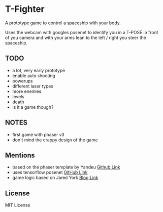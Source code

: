 # T-Fighter

A prototype game to control a spaceship with your body.

Uses the webcam with googles posenet to identify you in a T-POSE
in front of you camera and with your arms lean to the left / right
you steer the spaceship.


## TODO

  * a lot, very early prototype
  * enable auto shooting
  * powerups
  * different laser types
  * more enemies
  * levels
  * death
  * is it a game though?

## NOTES

  * first game with phaser v3
  * don't mind the crappy design of the game

## Mentions

  * based on the phaser template by Yandeu [Github Link](https://github.com/yandeu/phaser-project-template)
  * uses tensorflow posenet [GitHub Link](https://github.com/tensorflow/tfjs-models/tree/master/posenet)
  * game logic based on Jared York [Blog Link](https://learn.yorkcs.com/category/tutorials/gamedev/phaser-3/build-a-space-shooter-with-phaser-3/)

## License

MIT License
